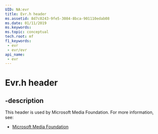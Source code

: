 ```yaml
---
UID: NA:evr
title: Evr.h header
ms.assetid: 8d7c0243-9fe5-3084-8bca-901110edab08
ms.date: 01/11/2019
ms.keywords: 
ms.topic: conceptual
tech.root: mf
f1_keywords:
 - evr
 - evr/evr
api_name:
 - evr
---
```


# Evr.h header


## -description

This header is used by Microsoft Media Foundation. For more information, see:

- [Microsoft Media Foundation](../_mf/index.md)

